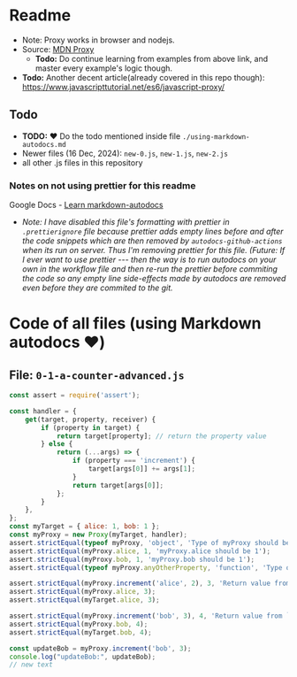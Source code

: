 # Readme

- Note: Proxy works in browser and nodejs.
- Source: [MDN Proxy](https://developer.mozilla.org/en-US/docs/Web/JavaScript/Reference/Global_Objects/Proxy)
  - **Todo:** Do continue learning from examples from above link, and master every example's logic though.
- **Todo:** Another decent article(already covered in this repo though): https://www.javascripttutorial.net/es6/javascript-proxy/

## Todo

- **TODO:** ❤️ Do the todo mentioned inside file `./using-markdown-autodocs.md`
- Newer files (16 Dec, 2024): `new-0.js`, `new-1.js`, `new-2.js`
- all other .js files in this repository

### Notes on **not** using prettier for this readme

Google Docs - [Learn markdown-autodocs](https://docs.google.com/document/d/1kg532M0dHBGgLTuRvc5RznHdRJX_P259rlyof6784Vg/edit?tab=t.0#heading=h.hvtjqdu7k8j2)

- _Note: I have disabled this file's formatting with prettier in `.prettierignore` file because prettier adds empty lines before and after the code snippets which are then removed by `autodocs-github-actions` when its run on server. Thus I'm removing prettier for this file. (Future: If I ever want to use prettier --- then the way is to run autodocs on your own in the workflow file and then re-run the prettier before commiting the code so any empty line side-effects made by autodocs are removed even before they are commited to the git._

# Code of all files (using Markdown autodocs ❤️)

## File: `0-1-a-counter-advanced.js`

<!-- MARKDOWN-AUTO-DOCS:START (CODE:src=./0-1-a-counter-advanced.js) -->
<!-- The below code snippet is automatically added from ./0-1-a-counter-advanced.js -->
```js
const assert = require('assert');

const handler = {
    get(target, property, receiver) {
        if (property in target) {
            return target[property]; // return the property value
        } else {
            return (...args) => {
                if (property === 'increment') {
                    target[args[0]] += args[1];
                }
                return target[args[0]];
            };
        }
    },
};
const myTarget = { alice: 1, bob: 1 };
const myProxy = new Proxy(myTarget, handler);
assert.strictEqual(typeof myProxy, 'object', 'Type of myProxy should be `object`');
assert.strictEqual(myProxy.alice, 1, 'myProxy.alice should be 1');
assert.strictEqual(myProxy.bob, 1, 'myProxy.bob should be 1');
assert.strictEqual(typeof myProxy.anyOtherProperty, 'function', 'Type of `myProxy.anyOtherProperty` should be a function');

assert.strictEqual(myProxy.increment('alice', 2), 3, 'Return value from `myTarget.alice(..)` should be equal to 3.');
assert.strictEqual(myProxy.alice, 3);
assert.strictEqual(myTarget.alice, 3);

assert.strictEqual(myProxy.increment('bob', 3), 4, 'Return value from `myTarget.bob(..)` should be equal to 4.');
assert.strictEqual(myProxy.bob, 4);
assert.strictEqual(myTarget.bob, 4);

const updateBob = myProxy.increment('bob', 3);
console.log("updateBob:", updateBob);
// new text
```
<!-- MARKDOWN-AUTO-DOCS:END -->
